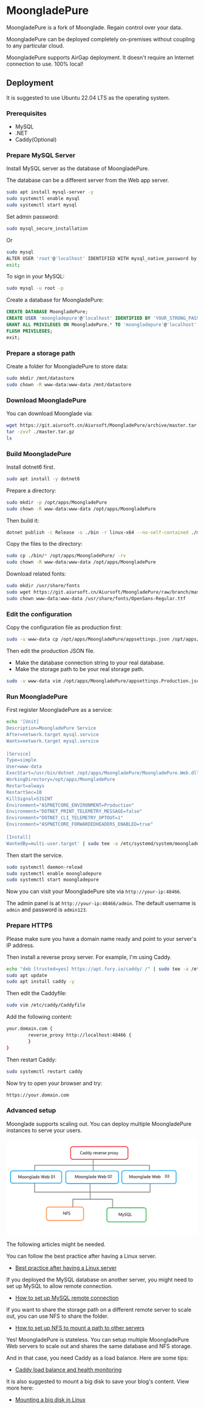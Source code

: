 # MoongladePure

MoongladePure is a fork of Moonglade. Regain control over your data.

MoongladePure can be deployed completely on-premises without coupling to any particular cloud.

MoongladePure supports AirGap deployment. It doesn't require an Internet connection to use. 100% local!

## Deployment

It is suggested to use Ubuntu 22.04 LTS as the operating system.

### Prerequisites

* MySQL
* .NET
* Caddy(Optional)

### Prepare MySQL Server

Install MySQL server as the database of MoongladePure.

The database can be a different server from the Web app server.

```bash
sudo apt install mysql-server -y
sudo systemctl enable mysql
sudo systemctl start mysql
```

Set admin password:

```bash
sudo mysql_secure_installation
```

Or

```bash
sudo mysql
ALTER USER 'root'@'localhost' IDENTIFIED WITH mysql_native_password by 'mynewpassword';
exit;
```

To sign in your MySQL:

```bash
sudo mysql -u root -p
```

Create a database for MoongladePure:

```sql
CREATE DATABASE MoongladePure;
CREATE USER 'moongladepure'@'localhost' IDENTIFIED BY 'YOUR_STRONG_PASSWORD';
GRANT ALL PRIVILEGES ON MoongladePure.* TO 'moongladepure'@'localhost';
FLUSH PRIVILEGES;
exit;
```

### Prepare a storage path

Create a folder for MoongladePure to store data:

```bash
sudo mkdir /mnt/datastore
sudo chown -R www-data:www-data /mnt/datastore
```

### Download MoongladePure

You can download Moonglade via:

```bash
wget https://git.aiursoft.cn/Aiursoft/MoongladePure/archive/master.tar.gz
tar -zxvf ./master.tar.gz
ls
```

### Build MoongladePure

Install dotnet6 first.

```bash
sudo apt install -y dotnet6
```

Prepare a directory:

```bash
sudo mkdir -p /opt/apps/MoongladePure
sudo chown -R www-data:www-data /opt/apps/MoongladePure
```

Then build it:

```bash
dotnet publish -c Release -o ./bin -r linux-x64 --no-self-contained ./moongladepure/src/Moonglade.Web/MoongladePure.Web.csproj
```

Copy the files to the directory:

```bash
sudo cp ./bin/* /opt/apps/MoongladePure/ -rv
sudo chown -R www-data:www-data /opt/apps/MoongladePure
```

Download related fonts:

```bash
sudo mkdir /usr/share/fonts
sudo wget https://git.aiursoft.cn/Aiursoft/MoongladePure/raw/branch/master/assets/OpenSans-Regular.ttf -O /usr/share/fonts/OpenSans-Regular.ttf
sudo chown www-data:www-data /usr/share/fonts/OpenSans-Regular.ttf
```

### Edit the configuration

Copy the configuration file as production first:

```bash
sudo -u www-data cp /opt/apps/MoongladePure/appsettings.json /opt/apps/MoongladePure/appsettings.Production.json
```

Then edit the production JSON file.

* Make the database connection string to your real database.
* Make the storage path to be your real storage path.

```bash
sudo -u www-data vim /opt/apps/MoongladePure/appsettings.Production.json
```

### Run MoongladePure

First register MoongladePure as a service:

```bash
echo '[Unit]
Description=MoongladePure Service
After=network.target mysql.service
Wants=network.target mysql.service

[Service]
Type=simple
User=www-data
ExecStart=/usr/bin/dotnet /opt/apps/MoongladePure/MoongladePure.Web.dll --urls=http://0.0.0.0:48466/
WorkingDirectory=/opt/apps/MoongladePure
Restart=always
RestartSec=10
KillSignal=SIGINT
Environment="ASPNETCORE_ENVIRONMENT=Production"
Environment="DOTNET_PRINT_TELEMETRY_MESSAGE=false"
Environment="DOTNET_CLI_TELEMETRY_OPTOUT=1"
Environment="ASPNETCORE_FORWARDEDHEADERS_ENABLED=true"

[Install]
WantedBy=multi-user.target' | sudo tee -a /etc/systemd/system/moongladepure.service
```

Then start the service.

```bash
sudo systemctl daemon-reload
sudo systemctl enable moongladepure
sudo systemctl start moongladepure
```

Now you can visit your MoongladePure site via `http://your-ip:48466`.

The admin panel is at `http://your-ip:48466/admin`. The default username is `admin` and password is `admin123`.

### Prepare HTTPS

Please make sure you have a domain name ready and point to your server's IP address.

Then install a reverse proxy server. For example, I'm using Caddy.

```bash
echo "deb [trusted=yes] https://apt.fury.io/caddy/ /" | sudo tee -a /etc/apt/sources.list.d/caddy-fury.list
sudo apt update
sudo apt install caddy -y
```

Then edit the Caddyfile:

```bash
sudo vim /etc/caddy/Caddyfile
```

Add the following content:

```bash
your.domain.com {
        reverse_proxy http://localhost:48466 {
        }
}
```

Then restart Caddy:

```bash
sudo systemctl restart caddy
```

Now try to open your browser and try:

```bash
https://your.domain.com
```

### Advanced setup

Moonglade supports scaling out. You can deploy multiple MoongladePure instances to serve your users.

![Moonglade-scale-out](./assets/arch.png)

The following articles might be needed.

You can follow the best practice after having a Linux server.

- [Best practice after having a Linux server](https://anduin.aiursoft.cn/post/2020/7/26/bestpractice-for-authentication-after-creating-a-new-linux-server)

If you deployed the MySQL database on another server, you might need to set up MySQL to allow remote connection.

- [How to set up MySQL remote connection](https://anduin.aiursoft.cn/post/2022/10/19/mysql-allow-remote-connection-for-root-and-other-users)

If you want to share the storage path on a different remote server to scale out, you can use NFS to share the folder.

- [How to set up NFS to mount a path to other servers](https://anduin.aiursoft.cn/post/2022/9/18/build-a-new-nfs-server-with-winserver-or-ubuntu-and-mount-it)

Yes! MoongladePure is stateless. You can setup multiple MoongladePure Web servers to scale out and shares the same database and NFS storage.

And in that case, you need Caddy as a load balance. Here are some tips:

- [Caddy load balance and health monitoring](https://anduin.aiursoft.cn/post/2022/9/23/caddyv2-tips)

It is also suggested to mount a big disk to save your blog's content. View more here:

- [Mounting a big disk in Linux](https://anduin.aiursoft.cn/post/2022/7/5/install-nextcloud-on-a-ubuntu-2004-server#bigger-hdd)
